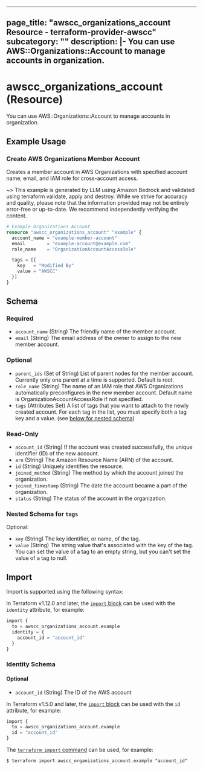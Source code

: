 
---
page_title: "awscc_organizations_account Resource - terraform-provider-awscc"
subcategory: ""
description: |-
  You can use AWS::Organizations::Account to manage accounts in organization.
---

# awscc_organizations_account (Resource)

You can use AWS::Organizations::Account to manage accounts in organization.

## Example Usage

### Create AWS Organizations Member Account

Creates a member account in AWS Organizations with specified account name, email, and IAM role for cross-account access.

~> This example is generated by LLM using Amazon Bedrock and validated using terraform validate, apply and destroy. While we strive for accuracy and quality, please note that the information provided may not be entirely error-free or up-to-date. We recommend independently verifying the content.

```terraform
# Example Organizations Account
resource "awscc_organizations_account" "example" {
  account_name = "example-member-account"
  email        = "example-account@example.com"
  role_name    = "OrganizationAccountAccessRole"

  tags = [{
    key   = "Modified By"
    value = "AWSCC"
  }]
}
```

<!-- schema generated by tfplugindocs -->
## Schema

### Required

- `account_name` (String) The friendly name of the member account.
- `email` (String) The email address of the owner to assign to the new member account.

### Optional

- `parent_ids` (Set of String) List of parent nodes for the member account. Currently only one parent at a time is supported. Default is root.
- `role_name` (String) The name of an IAM role that AWS Organizations automatically preconfigures in the new member account. Default name is OrganizationAccountAccessRole if not specified.
- `tags` (Attributes Set) A list of tags that you want to attach to the newly created account. For each tag in the list, you must specify both a tag key and a value. (see [below for nested schema](#nestedatt--tags))

### Read-Only

- `account_id` (String) If the account was created successfully, the unique identifier (ID) of the new account.
- `arn` (String) The Amazon Resource Name (ARN) of the account.
- `id` (String) Uniquely identifies the resource.
- `joined_method` (String) The method by which the account joined the organization.
- `joined_timestamp` (String) The date the account became a part of the organization.
- `status` (String) The status of the account in the organization.

<a id="nestedatt--tags"></a>
### Nested Schema for `tags`

Optional:

- `key` (String) The key identifier, or name, of the tag.
- `value` (String) The string value that's associated with the key of the tag. You can set the value of a tag to an empty string, but you can't set the value of a tag to null.

## Import

Import is supported using the following syntax:

In Terraform v1.12.0 and later, the [`import` block](https://developer.hashicorp.com/terraform/language/import) can be used with the `identity` attribute, for example:

```terraform
import {
  to = awscc_organizations_account.example
  identity = {
    account_id = "account_id"
  }
}
```

<!-- schema generated by tfplugindocs -->
### Identity Schema


#### Optional

- `account_id` (String) The ID of the AWS account

In Terraform v1.5.0 and later, the [`import` block](https://developer.hashicorp.com/terraform/language/import) can be used with the `id` attribute, for example:

```terraform
import {
  to = awscc_organizations_account.example
  id = "account_id"
}
```

The [`terraform import` command](https://developer.hashicorp.com/terraform/cli/commands/import) can be used, for example:

```shell
$ terraform import awscc_organizations_account.example "account_id"
```
